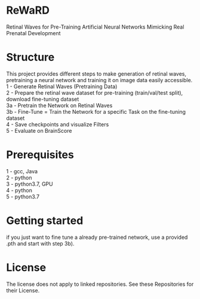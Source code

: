 # ReWaRD
Retinal Waves for Pre-Training Artificial Neural Networks Mimicking Real Prenatal Development

# Structure
This project provides different steps to make generation of retinal waves, pretraining a neural network and training it on image data easily accessible.\
1 - Generate Retinal Waves (Pretraining Data)\
2 - Prepare the retinal wave dataset for pre-training (train/val/test split), download fine-tuning dataset\
3a - Pretrain the Network on Retinal Waves\
3b - Fine-Tune = Train the Network for a specific Task on the fine-tuning dataset\
4 - Save checkpoints and visualize Filters\
5 - Evaluate on BrainScore

# Prerequisites

1 - gcc, Java\
2 - python\
3 - python3.7, GPU\
4 - python\
5 - python3.7


# Getting started
if you just want to fine tune a already pre-trained network, use a provided .pth and start with step 3b).

# License
The license does not apply to linked repositories. See these Repositories for their License.
